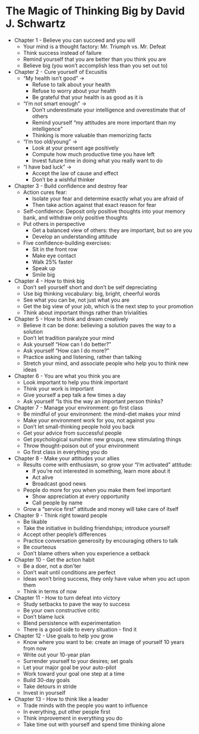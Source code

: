 
# The Magic of Thinking Big by David J. Schwartz

* Chapter 1 - Believe you can succeed and you will
    * Your mind is a thought factory: Mr. Triumph vs. Mr. Defeat
    * Think success instead of failure
    * Remind yourself that you are better than you think you are
    * Believe big (you won’t accomplish less than you set out to)
* Chapter 2 - Cure yourself of Excusitis
    * “My health isn’t good” -> 
        * Refuse to talk about your health
        * Refuse to worry about your health
        * Be grateful that your health is as good as it is
    * “I’m not smart enough” ->
        * Don’t underestimate your intelligence and overestimate that of others
        * Remind yourself “my attitudes are more important than my intelligence”
        * Thinking is more valuable than memorizing facts
    * “I’m too old/young” ->
        * Look at your present age positively
        * Compute how much productive time you have left
        * Invest future time in doing what you really want to do
    * “I have bad luck” -> 
        * Accept the law of cause and effect
        * Don’t be a wishful thinker
* Chapter 3 - Build confidence and destroy fear
    * Action cures fear: 
        * Isolate your fear and determine exactly what you are afraid of
        * Then take action against that exact reason for fear
    * Self-confidence: Deposit only positive thoughts into your memory bank, and withdraw only positive thoughts
    * Put others in perspective
        * Get a balanced view of others: they are important, but so are you
        * Develop an understanding attitude
    * Five confidence-building exercises:
        * Sit in the front row
        * Make eye contact
        * Walk 25% faster
        * Speak up
        * Smile big
* Chapter 4 - How to think big
    * Don’t sell yourself short and don’t be self depreciating
    * Use big thinking vocabulary: big, bright, cheerful words
    * See what you can be, not just what you are
    * Get the big view of your job, which is the next step to your promotion
    * Think about important things rather than trivialities
* Chapter 5 - How to think and dream creatively
    * Believe it can be done: believing a solution paves the way to a solution
    * Don’t let tradition paralyze your mind
    * Ask yourself “How can I do better?”
    * Ask yourself “How can I do more?”
    * Practice asking and listening, rather than talking
    * Stretch your mind, and associate people who help you to think new ideas
* Chapter 6 - You are what you think you are
    * Look important to help you think important
    * Think your work is important
    * Give yourself a pep talk a few times a day
    * Ask yourself “Is this the way an important person thinks?
* Chapter 7 - Manage your environment: go first class
    * Be mindful of your environment: the mind-diet makes your mind
    * Make your environment work for you, not against you
    * Don’t let small-thinking people hold you back
    * Get your advice from successful people
    * Get psychological sunshine: new groups, new stimulating things
    * Throw thought-poison out of your environment
    * Go first class in everything you do
* Chapter 8 - Make your attitudes your allies
    * Results come with enthusiasm, so grow your “I’m activated” attitude:
        * If you’re not interested in something, learn more about it
        * Act alive
        * Broadcast good news
    * People do more for you when you make them feel important
        * Show appreciation at every opportunity
        * Call people by name
    * Grow a “service first” attitude and money will take care of itself
* Chapter 9 - Think right toward people
    * Be likable
    * Take the initiative in building friendships; introduce yourself
    * Accept other people’s differences
    * Practice conversation generosity by encouraging others to talk
    * Be courteous
    * Don’t blame others when you experience a setback
* Chapter 10 - Get the action habit
    * Be a doer, not a don'ter
    * Don’t wait until conditions are perfect
    * Ideas won’t bring success, they only have value when you act upon them
    * Think in terms of now
* Chapter 11 - How to turn defeat into victory
    * Study setbacks to pave the way to success
    * Be your own constructive critic
    * Don’t blame luck
    * Blend persistence with experimentation
    * There is a good side to every situation - find it
* Chapter 12 - Use goals to help you grow
    * Know where you want to be: create an image of yourself 10 years from now
    * Write out your 10-year plan
    * Surrender yourself to your desires; set goals
    * Let your major goal be your auto-pilot
    * Work toward your goal one step at a time
    * Build 30-day goals
    * Take detours in stride
    * Invest in yourself
* Chapter 13 - How to think like a leader
    * Trade minds with the people you want to influence
    * In everything, put other people first
    * Think improvement in everything you do
    * Take time out with yourself and spend time thinking alone


